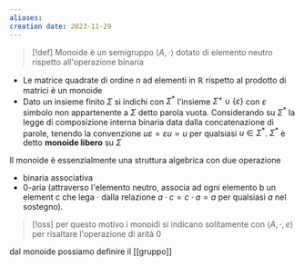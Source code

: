 ```yaml
---
aliases: 
creation date: 2023-11-29
---
```


> [!def]
> Monoide è un semigruppo $\left< A, \cdot \right>$ dotato di elemento neutro rispetto all'operazione binaria


- Le matrice quadrate di ordine $n$ ad elementi in $\mathbb{R}$ rispetto al prodotto di matrici è un monoide
- Dato un insieme finito $\Sigma$ si indichi con $\Sigma^*$ l'insieme $\Sigma^+ \cup \{ \varepsilon \}$ con $\varepsilon$ simbolo non appartenente a $\Sigma$ detto parola vuota.
  Considerando su $\Sigma^*$ la legge di composizione interna binaria data dalla concatenazione di parole, tenendo la convenzione $u\varepsilon = \varepsilon u=u$ per qualsiasi $u \in \Sigma^*$. $\Sigma^*$ è detto **monoide libero** su $\Sigma$

Il monoide è essenzialmente una struttura algebrica con due operazione
- binaria associativa
- 0-aria (attraverso l'elemento neutro, associa ad ogni elemento b un element c che lega $\cdot$ dalla relazione $a \cdot c = c \cdot a = a$ per qualsiasi $a$ nel sostegno).

>[!oss]
>per questo motivo i monoidi si indicano solitamente con $\left< A, \cdot, e \right>$ per risaltare l'operazione di arità 0


dal monoide possiamo definire il [[gruppo]]